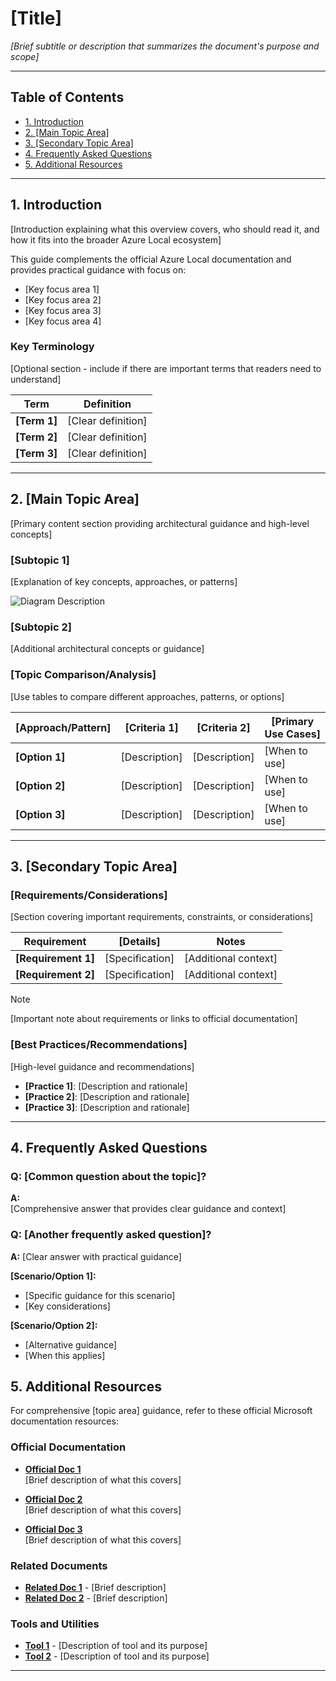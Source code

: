 <!-- 
Overview Template
- Overview documents give architectural guidance and conceptual understanding
- Replace all [placeholders] with relevant content
- This template provides a suggested structure - adapt it to make sense for your specific content
    - The goal is clarity and usability for the reader

Styling
- Images should be placed in the `./images` folder and referenced
- Any code block or JSON should be wrapped in triple backticks (```) with language identifier
- References to Azure Local public documentation should always direct to the latest version
- Use tables for comparisons and specifications
- Use diagrams and visuals to illustrate concepts

You can use this regex to find placeholders that need to be replaced (search by Regex in your editor): \[([^\]]+)\]
-->
# [Title]

_[Brief subtitle or description that summarizes the document's purpose and scope]_

---

## Table of Contents

- [1. Introduction](#1-introduction)
- [2. [Main Topic Area]](#2-main-topic-area)
- [3. [Secondary Topic Area]](#3-secondary-topic-area)
- [4. Frequently Asked Questions](#4-frequently-asked-questions)
- [5. Additional Resources](#5-additional-resources)

---

## 1. Introduction

[Introduction explaining what this overview covers, who should read it, and how it fits into the broader Azure Local ecosystem]

This guide complements the official Azure Local documentation and provides practical guidance with focus on:
- [Key focus area 1]
- [Key focus area 2]  
- [Key focus area 3]
- [Key focus area 4]

### Key Terminology

[Optional section - include if there are important terms that readers need to understand]

| Term | Definition |
|------|------------|
| **[Term 1]** | [Clear definition] |
| **[Term 2]** | [Clear definition] |
| **[Term 3]** | [Clear definition] |

---

## 2. [Main Topic Area]

[Primary content section providing architectural guidance and high-level concepts]

### [Subtopic 1]

[Explanation of key concepts, approaches, or patterns]

![Diagram Description](images/[diagram-filename].png)

### [Subtopic 2]  

[Additional architectural concepts or guidance]

### [Topic Comparison/Analysis]

[Use tables to compare different approaches, patterns, or options]

| [Approach/Pattern] | [Criteria 1] | [Criteria 2] | [Primary Use Cases] |
|-------------------|--------------|--------------|-------------------|
| **[Option 1]** | [Description] | [Description] | [When to use] |
| **[Option 2]** | [Description] | [Description] | [When to use] |
| **[Option 3]** | [Description] | [Description] | [When to use] |

---

## 3. [Secondary Topic Area]

### [Requirements/Considerations]

[Section covering important requirements, constraints, or considerations]

| Requirement | [Details] | Notes |
|-------------|-----------|--------|
| **[Requirement 1]** | [Specification] | [Additional context] |
| **[Requirement 2]** | [Specification] | [Additional context] |

> [!NOTE]
> [Important note about requirements or links to official documentation]

### [Best Practices/Recommendations]

[High-level guidance and recommendations]

- **[Practice 1]**: [Description and rationale]
- **[Practice 2]**: [Description and rationale]
- **[Practice 3]**: [Description and rationale]

---

## 4. Frequently Asked Questions

### Q: [Common question about the topic]?

**A:**  
[Comprehensive answer that provides clear guidance and context]

### Q: [Another frequently asked question]?

**A:**
[Clear answer with practical guidance]

**[Scenario/Option 1]:**
- [Specific guidance for this scenario]
- [Key considerations]

**[Scenario/Option 2]:**
- [Alternative guidance]
- [When this applies]

## 5. Additional Resources

For comprehensive [topic area] guidance, refer to these official Microsoft documentation resources:

### Official Documentation
- **[Official Doc 1](link)**  
  [Brief description of what this covers]

- **[Official Doc 2](link)**  
  [Brief description of what this covers]

- **[Official Doc 3](link)**  
  [Brief description of what this covers]

### Related Documents
- **[Related Doc 1](link)** - [Brief description]
- **[Related Doc 2](link)** - [Brief description]

### Tools and Utilities
- **[Tool 1](link)** - [Description of tool and its purpose]
- **[Tool 2](link)** - [Description of tool and its purpose]

---